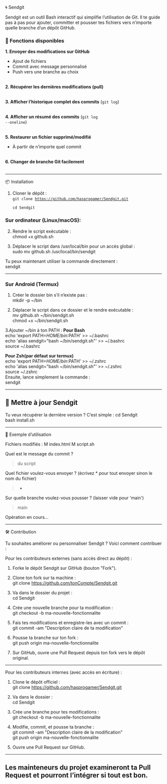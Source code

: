 
🌀 Sendgit

Sendgit est un outil Bash interactif qui simplifie l’utilisation de Git. Il te guide pas à pas pour ajouter, committer et pousser tes fichiers vers n’importe quelle branche d’un dépôt GitHub.

<h3>🚀 Fonctions disponibles</h3>

<strong>1. Envoyer des modifications sur GitHub</strong><br>
- Ajout de fichiers<br>
- Commit avec message personnalisé<br>
- Push vers une branche au choix<br><br>

<strong>2. Récupérer les dernières modifications (pull)</strong><br><br>

<strong>3. Afficher l’historique complet des commits</strong> (<code>git log</code>)<br><br>

<strong>4. Afficher un résumé des commits</strong> (<code>git log --oneline</code>)<br><br>

<strong>5. Restaurer un fichier supprimé/modifié</strong><br>
- À partir de n’importe quel commit<br><br>

<strong>6. Changer de branche Git facilement</strong><br><br>


---

📦 Installation

1. Cloner le dépôt :  
   <code>git clone https://github.com/hasprogamer/Sendgit.git
<br>cd Sendgit</code>

<h3>Sur ordinateur (Linux/macOS):</h3>

2. Rendre le script exécutable :  
   chmod +x github.sh

3. Déplacer le script dans /usr/local/bin pour un accès global :  
   sudo mv github.sh /usr/local/bin/sendgit

Tu peux maintenant utiliser la commande directement :  
   sendgit

---

<h3>Sur Android (Termux)</h3>

1. Créer le dossier bin s’il n’existe pas :  
   mkdir -p ~/bin

2. Déplacer le script dans ce dossier et le rendre exécutable :  
   mv github.sh ~/bin/sendgit.sh<br>
chmod +x ~/bin/sendgit.sh

3.Ajouter ~/bin à ton PATH :
 <strong>Pour Bash</strong><br>
echo 'export PATH=$HOME/bin:$PATH' >> ~/.bashrc<br>
echo 'alias sendgit="bash ~/bin/sendgit.sh"' >> ~/.bashrc<br>
source ~/.bashrc

<strong>Pour Zsh(par défaut sur termux)</strong><br>
echo 'export PATH=$HOME/bin:$PATH' >> ~/.zshrc<br>
echo 'alias sendgit="bash ~/bin/sendgit.sh"' >> ~/.zshrc<br>
source ~/.zshrc<br>
Ensuite, lance simplement la commande :  <br>
   sendgit

---

## 🔄 Mettre à jour Sendgit

Tu veux récupérer la dernière version ? C’est simple :
cd Sendgit<br>
bash install.sh


---

🚀 Exemple d’utilisation

Fichiers modifiés :
 M index.html
 M script.sh

Quel est le message du commit ?  
> du script

Quel fichier voulez-vous envoyer ? (écrivez * pour tout envoyer sinon le nom du fichier)  
> *

Sur quelle branche voulez-vous pousser ? (laisser vide pour 'main')  
> main

Opération en cours...

---

🛠️ Contribution

Tu souhaites améliorer ou personnaliser Sendgit ? Voici comment contribuer :

Pour les contributeurs externes (sans accès direct au dépôt) :

1. Forke le dépôt Sendgit sur GitHub (bouton "Fork").

2. Clone ton fork sur ta machine :  
   git clone https://github.com/tonCompte/Sendgit.git

3. Va dans le dossier du projet :  
   cd Sendgit

4. Crée une nouvelle branche pour ta modification :  
   git checkout -b ma-nouvelle-fonctionnalite

5. Fais tes modifications et enregistre-les avec un commit :  
   git commit -am "Description claire de ta modification"

6. Pousse ta branche sur ton fork :  
   git push origin ma-nouvelle-fonctionnalite

7. Sur GitHub, ouvre une Pull Request depuis ton fork vers le dépôt original.

---

Pour les contributeurs internes (avec accès en écriture) :

1. Clone le dépôt officiel :  
   git clone https://github.com/hasprogamer/Sendgit.git

2. Va dans le dossier :  
   cd Sendgit

3. Crée une branche pour tes modifications :  
   git checkout -b ma-nouvelle-fonctionnalite

4. Modifie, commit, et pousse ta branche :  
   git commit -am "Description claire de la modification"  
   git push origin ma-nouvelle-fonctionnalite

5. Ouvre une Pull Request sur GitHub.

---

Les mainteneurs du projet examineront ta Pull Request et pourront l’intégrer si tout est bon.
---

